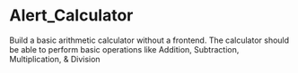 # Alert_Calculator
Build a basic arithmetic calculator without a frontend.   The calculator should be able to perform basic operations like Addition, Subtraction, Multiplication, &amp; Division

